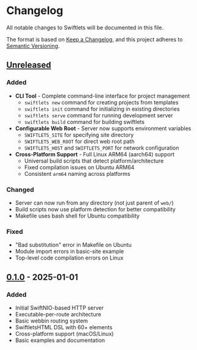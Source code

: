 # Changelog

All notable changes to Swiftlets will be documented in this file.

The format is based on [Keep a Changelog](https://keepachangelog.com/en/1.0.0/),
and this project adheres to [Semantic Versioning](https://semver.org/spec/v2.0.0.html).

## [Unreleased]

### Added
- **CLI Tool** - Complete command-line interface for project management
  - `swiftlets new` command for creating projects from templates
  - `swiftlets init` command for initializing in existing directories
  - `swiftlets serve` command for running development server
  - `swiftlets build` command for building swiftlets
- **Configurable Web Root** - Server now supports environment variables
  - `SWIFTLETS_SITE` for specifying site directory
  - `SWIFTLETS_WEB_ROOT` for direct web root path
  - `SWIFTLETS_HOST` and `SWIFTLETS_PORT` for network configuration
- **Cross-Platform Support** - Full Linux ARM64 (aarch64) support
  - Universal build scripts that detect platform/architecture
  - Fixed compilation issues on Ubuntu ARM64
  - Consistent `arm64` naming across platforms

### Changed
- Server can now run from any directory (not just parent of `web/`)
- Build scripts now use platform detection for better compatibility
- Makefile uses bash shell for Ubuntu compatibility

### Fixed
- "Bad substitution" error in Makefile on Ubuntu
- Module import errors in basic-site example
- Top-level code compilation errors on Linux

## [0.1.0] - 2025-01-01

### Added
- Initial SwiftNIO-based HTTP server
- Executable-per-route architecture
- Basic webbin routing system
- SwiftletsHTML DSL with 60+ elements
- Cross-platform support (macOS/Linux)
- Basic examples and documentation

[Unreleased]: https://github.com/codelynx/swiftlets/compare/v0.1.0...HEAD
[0.1.0]: https://github.com/codelynx/swiftlets/releases/tag/v0.1.0